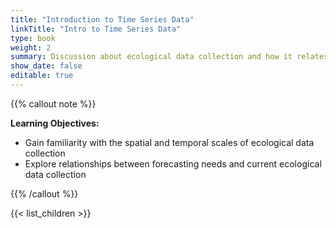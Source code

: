 ```yaml
---
title: "Introduction to Time Series Data"
linkTitle: "Intro to Time Series Data"
type: book
weight: 2
summary: Discussion about ecological data collection and how it relates to forecasting
show_date: false
editable: true
---
```


{{% callout note %}}

**Learning Objectives:**
* Gain familiarity with the spatial and temporal scales of ecological data collection
* Explore relationships between forecasting needs and current ecological data collection

{{% /callout %}}

{{< list_children >}}
